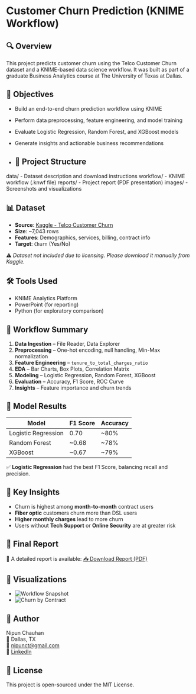 # Customer Churn Prediction (KNIME Workflow)

## 🔍 Overview
This project predicts customer churn using the Telco Customer Churn dataset and a KNIME-based data science workflow. It was built as part of a graduate Business Analytics course at The University of Texas at Dallas.

## 🎯 Objectives
- Build an end-to-end churn prediction workflow using KNIME
- Perform data preprocessing, feature engineering, and model training
- Evaluate Logistic Regression, Random Forest, and XGBoost models
- Generate insights and actionable business recommendations

- ## 📁 Project Structure
data/ - Dataset description and download instructions
workflow/ - KNIME workflow (.knwf file)
reports/ - Project report (PDF presentation)
images/ - Screenshots and visualizations

## 📊 Dataset
- **Source**: [Kaggle - Telco Customer Churn](https://www.kaggle.com/blastchar/telco-customer-churn)
- **Size**: ~7,043 rows
- **Features**: Demographics, services, billing, contract info
- **Target**: `Churn` (Yes/No)

⚠️ *Dataset not included due to licensing. Please download it manually from Kaggle.*

## 🛠 Tools Used
- KNIME Analytics Platform
- PowerPoint (for reporting)
- Python (for exploratory comparison)

## 🔄 Workflow Summary
1. **Data Ingestion** – File Reader, Data Explorer
2. **Preprocessing** – One-hot encoding, null handling, Min-Max normalization
3. **Feature Engineering** – `tenure_to_total_charges_ratio`
4. **EDA** – Bar Charts, Box Plots, Correlation Matrix
5. **Modeling** – Logistic Regression, Random Forest, XGBoost
6. **Evaluation** – Accuracy, F1 Score, ROC Curve
7. **Insights** – Feature importance and churn trends

## 🔢 Model Results
| Model              | F1 Score | Accuracy |
|-------------------|----------|----------|
| Logistic Regression | 0.70     | ~80%     |
| Random Forest       | ~0.68    | ~78%     |
| XGBoost             | ~0.67    | ~79%     |

✅ **Logistic Regression** had the best F1 Score, balancing recall and precision.

## 🧠 Key Insights
- Churn is highest among **month-to-month** contract users
- **Fiber optic** customers churn more than DSL users
- **Higher monthly charges** lead to more churn
- Users without **Tech Support** or **Online Security** are at greater risk

## 📘 Final Report
📝 A detailed report is available:
[📥 Download Report (PDF)](reports/customer_churn_presentation.pdf)

## 📸 Visualizations
- ![Workflow Snapshot](images/workflow_snapshot.png)
- ![Churn by Contract](images/churn_by_contract.png)

## 👤 Author
Nipun Chauhan  
📍 Dallas, TX  
📧 nipunct@gmail.com  
🔗 [LinkedIn](https://www.linkedin.com/in/nipun-chauhan/)

## 📝 License
This project is open-sourced under the MIT License.
